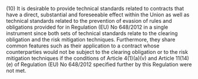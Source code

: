 (10) It is desirable to provide technical standards related to contracts that have a direct, substantial and foreseeable effect within the Union as well as technical standards related to the prevention of evasion of rules and obligations provided for in Regulation (EU) No 648/2012 in a single instrument since both sets of technical standards relate to the clearing obligation and the risk mitigation techniques. Furthermore, they share common features such as their application to a contract whose counterparties would not be subject to the clearing obligation or to the risk mitigation techniques if the conditions of Article 4(1)(a)(v) and Article 11(14)(e) of Regulation (EU) No 648/2012 specified further by this Regulation were not met.